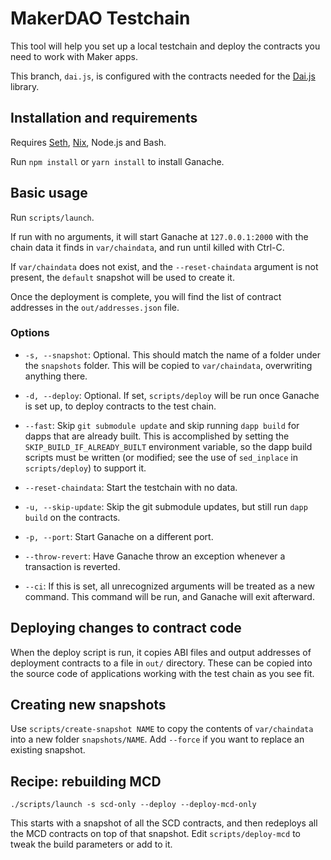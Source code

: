 # MakerDAO Testchain

This tool will help you set up a local testchain and deploy the contracts you need to work with Maker apps.

This branch, `dai.js`, is configured with the contracts needed for the [Dai.js](https://github.com/makerdao/dai.js) library.

## Installation and requirements

Requires [Seth](https://dapp.tools/seth/), [Nix](https://github.com/NixOS/nix), Node.js and Bash.

Run `npm install` or `yarn install` to install Ganache.

## Basic usage

Run `scripts/launch`.

If run with no arguments, it will start Ganache at `127.0.0.1:2000` with the chain data it finds in `var/chaindata`, and run until killed with Ctrl-C.

If `var/chaindata` does not exist, and the `--reset-chaindata` argument is not present, the `default` snapshot will be used to create it.

Once the deployment is complete, you will find the list of contract addresses in the `out/addresses.json` file.

### Options

* `-s, --snapshot`: Optional. This should match the name of a folder under the `snapshots` folder. This will be copied to `var/chaindata`, overwriting anything there.

* `-d, --deploy`: Optional. If set, `scripts/deploy` will be run once Ganache is set up, to deploy contracts to the test chain.

* `--fast`: Skip `git submodule update` and skip running `dapp build` for dapps that are already built. This is accomplished by setting the `SKIP_BUILD_IF_ALREADY_BUILT` environment variable, so the dapp build scripts must be written (or modified; see the use of `sed_inplace` in `scripts/deploy`) to support it.

* `--reset-chaindata`: Start the testchain with no data.

* `-u, --skip-update`: Skip the git submodule updates, but still run `dapp build` on the contracts.

* `-p, --port`: Start Ganache on a different port.

* `--throw-revert`: Have Ganache throw an exception whenever a transaction is reverted.

* `--ci`: If this is set, all unrecognized arguments will be treated as a new command. This command will be run, and Ganache will exit afterward.

## Deploying changes to contract code

When the deploy script is run, it copies ABI files and output addresses of deployment contracts to a file in `out/` directory. These can be copied into the source code of applications working with the test chain as you see fit.

## Creating new snapshots

Use `scripts/create-snapshot NAME` to copy the contents of `var/chaindata` into a new folder `snapshots/NAME`. Add `--force` if you want to replace an existing snapshot.

## Recipe: rebuilding MCD

```
./scripts/launch -s scd-only --deploy --deploy-mcd-only
```

This starts with a snapshot of all the SCD contracts, and then redeploys all the MCD contracts on top of that snapshot. Edit `scripts/deploy-mcd` to tweak the build parameters or add to it.
